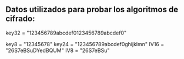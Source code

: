 ## Datos utilizados para probar los algoritmos de cifrado: ##
key32 = "123456789abcdef0123456789abcdef0"


key8 = "12345678"
key24 = "123456789abcdef0ghijklmn"
IV16 = "26S7eBSuDYedBQUM"
IV8 = "26S7eBSu"
